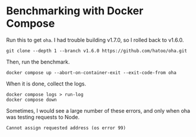 # Benchmarking with Docker Compose

Run this to get `oha`.  I had trouble building v1.7.0, so I rolled back to v1.6.0.
```shell
git clone --depth 1 --branch v1.6.0 https://github.com/hatoo/oha.git
```

Then, run the benchmark.
```shell
docker compose up --abort-on-container-exit --exit-code-from oha
```

When it is done, collect the logs.
```shell
docker compose logs > run-log
docker compose down
```

Sometimes, I would see a large number of these errors, and only when oha was testing requests to Node.
```
Cannot assign requested address (os error 99)
```